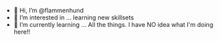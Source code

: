 - 👋 Hi, I’m @flammenhund
- 👀 I’m interested in ... learning new skillsets
- 🌱 I’m currently learning ... All the things. I have NO idea what I'm doing here!! 

<!---
flammenhund/flammenhund is a ✨ special ✨ repository because its `README.md` (this file) appears on your GitHub profile.
You can click the Preview link to take a look at your changes.
--->
